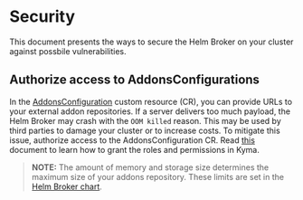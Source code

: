 # Security

This document presents the ways to secure the Helm Broker on your cluster against possbile vulnerabilities. 

## Authorize access to AddonsConfigurations

In the [AddonsConfiguration](https://kyma-project.io/docs/master/components/helm-broker#custom-resource-addons-configuration) custom resource (CR), you can provide URLs to your external addon repositories. If a server delivers too much payload, the Helm Broker may crash with the `OOM killed` reason. This may be used by third parties to damage your cluster or to increase costs. To mitigate this issue, authorize access to the AddonsConfiguration CR. Read [this](https://github.com/kyma-project/kyma/blob/master/docs/security/03-05-roles-in-kyma.md) document to learn how to grant the roles and permissions in Kyma. 

> **NOTE:** The amount of memory and storage size determines the maximum size of your addons repository. These limits are set in the
[Helm Broker chart](https://kyma-project.io/docs/components/helm-broker/#configuration-helm-broker-chart).
